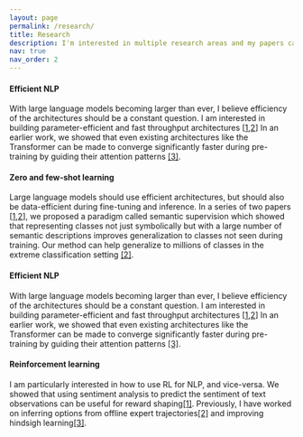 ```yaml
---
layout: page
permalink: /research/
title: Research
description: I'm interested in multiple research areas and my papers can be broadly categorized as follows.
nav: true
nav_order: 2
---
```


#### Efficient NLP
With large language models becoming larger than ever, I believe efficiency of the architectures should be a constant question.
I am interested in building parameter-efficient and fast throughput architectures [<a href="https://arxiv.org/pdf/2211.16634">1</a>,<a href="https://arxiv.org/pdf/2302.12441.pdf">2</a>]
In an earlier work, we showed that even existing architectures like the Transformer can be made to converge significantly faster during pre-training by guiding their attention patterns <a href="https://arxiv.org/pdf/2010.02399.pdf">[3]</a>.

#### Zero and few-shot learning
Large language models should use efficient architectures, but should also be data-efficient during fine-tuning and inference.
In a series of two papers [<a href="https://arxiv.org/pdf/2202.13100">1</a>,<a href="https://arxiv.org/pdf/2301.11309">2</a>], we proposed a paradigm called semantic supervision which showed that representing classes not just symbolically but with a large number of semantic descriptions improves generalization to classes not seen during training.
Our method can help generalize to millions of classes in the extreme classification setting <a href="https://arxiv.org/pdf/2301.11309">[2]</a>.

#### Efficient NLP
With large language models becoming larger than ever, I believe efficiency of the architectures should be a constant question.
I am interested in building parameter-efficient and fast throughput architectures [<a href="https://arxiv.org/pdf/2211.16634">1</a>,<a href="https://arxiv.org/pdf/2302.12441.pdf">2</a>]
In an earlier work, we showed that even existing architectures like the Transformer can be made to converge significantly faster during pre-training by guiding their attention patterns <a href="https://arxiv.org/pdf/2010.02399.pdf">[3]</a>.

#### Reinforcement learning
I am particularly interested in how to use RL for NLP, and vice-versa.
We showed that using sentiment analysis to predict the sentiment of text observations can be useful for reward shaping<a href="https://arxiv.org/pdf/2010.02316">[1]</a>.
Previously, I have worked on inferring options from offline expert trajectories<a href="https://arxiv.org/pdf/1812.00225">[2]</a> and improving hindsigh learning<a href="https://arxiv.org/pdf/1809.06719">[3]</a>.